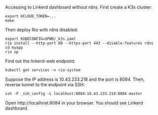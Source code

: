 Accessing to Linkerd dashboard without rdns. First create a K3s cluster:

```
export HCLOUD_TOKEN=...
make
```

Then deploy Rio with rdns disabled:

```
export KUBECONFIG=$PWD/_k3s.yaml
rio install --http-port 80 --https-port 443 --disable-features rdns
cd myapp
rio up
```

Find out the linkerd-web endpoint:

```
kubectl get services -n rio-system
```

Suppose the IP address is 10.43.233.218 and the port is 8084. Then, reverse
tunnel to the endpoint via SSH:

```
ssh -F _ssh_config -L localhost:8084:10.43.233.218:8084 master
```

Open http://localhost:8084 in your browser. You should see Linkerd dashboard.
